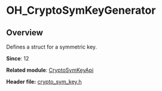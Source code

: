# OH_CryptoSymKeyGenerator

## Overview

Defines a struct for a symmetric key.

**Since**: 12

**Related module**: [CryptoSymKeyApi](capi-cryptosymkeyapi.md)

**Header file:** [crypto_sym_key.h](capi-crypto-sym-key-h.md)
